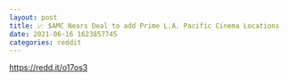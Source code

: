 ```yaml
--- 
layout: post 
title: 📈 $AMC Nears Deal to add Prime L.A. Pacific Cinema Locations 
date: 2021-06-16 1623857745 
categories: reddit 
--- 
```

https://redd.it/o17os3